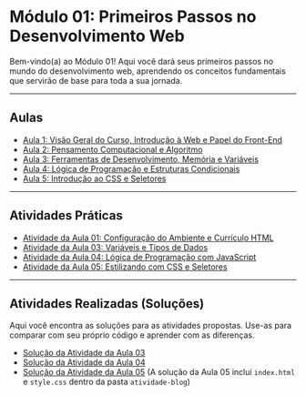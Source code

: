 # Módulo 01: Primeiros Passos no Desenvolvimento Web

Bem-vindo(a) ao Módulo 01! Aqui você dará seus primeiros passos no mundo do desenvolvimento web, aprendendo os conceitos fundamentais que servirão de base para toda a sua jornada.

---

## Aulas

*   [Aula 1: Visão Geral do Curso, Introdução à Web e Papel do Front-End](aula-01-introducao-web-papel-do-front-end.md)
*   [Aula 2: Pensamento Computacional e Algoritmo](aula-02-pensamento-computacional-e-algoritmo.md)
*   [Aula 3: Ferramentas de Desenvolvimento, Memória e Variáveis](aula-03-ferramentas-memoria-variaveis.md)
*   [Aula 4: Lógica de Programação e Estruturas Condicionais](aula-04-logica-e-estruturas-condicionais.md)
*   [Aula 5: Introdução ao CSS e Seletores](aula-05-introducao-css-e-seletores.md)

---

## Atividades Práticas

*   [Atividade da Aula 01: Configuração do Ambiente e Currículo HTML](atividade-aula-01.md)
*   [Atividade da Aula 03: Variáveis e Tipos de Dados](atividade-aula-03.md)
*   [Atividade da Aula 04: Lógica de Programação com JavaScript](atividade-aula-04.md)
*   [Atividade da Aula 05: Estilizando com CSS e Seletores](atividade-aula-05.md)

---

## Atividades Realizadas (Soluções)

Aqui você encontra as soluções para as atividades propostas. Use-as para comparar com seu próprio código e aprender com as diferenças.

*   [Solução da Atividade da Aula 03](atividade-aula-03-solucao.html)
*   [Solução da Atividade da Aula 04](atividade-aula-04-solucao.html)
*   [Solução da Atividade da Aula 05](atividade-blog/index.html) (A solução da Aula 05 inclui `index.html` e `style.css` dentro da pasta `atividade-blog`)
